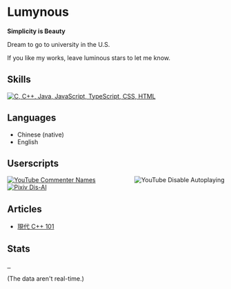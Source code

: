 # Lumynous
**Simplicity is Beauty**

Dream to go to university in the U.S.

If you like my works, leave luminous stars to let me know.

## Skills
[![C, C++, Java, JavaScript, TypeScript, CSS, HTML](https://skillicons.dev/icons?i=c,cpp,java,js,ts,css,html)](https://github.com/tandpfun/skill-icons)

## Languages
- Chinese (native)
- English

## Userscripts
<a href="https://gist.github.com/lumynou5/74bcbab54cd9d8fcd3c873fffbac5d3d">
  <picture>
    <source srcset="https://github-readme-stats.vercel.app/api/gist?id=74bcbab54cd9d8fcd3c873fffbac5d3d&theme=tokyonight&hide_border=true" media="(prefers-color-scheme: dark)">
    <source srcset="https://github-readme-stats.vercel.app/api/gist?id=74bcbab54cd9d8fcd3c873fffbac5d3d&theme=buefy&hide_border=true" media="(prefers-color-scheme: light)">
    <img alt="YouTube Commenter Names" src="https://github-readme-stats.vercel.app/api/gist?id=74bcbab54cd9d8fcd3c873fffbac5d3d&theme=tokyonight&hide_border=true">
  </picture>
</a>
<a href="https://gist.github.com/lumynou5/b036f405a0888bf9c3b9a3f560e36f3d">
  <picture>
    <source srcset="https://github-readme-stats.vercel.app/api/gist?id=b036f405a0888bf9c3b9a3f560e36f3d&theme=tokyonight&hide_border=true" media="(prefers-color-scheme: dark)">
    <source srcset="https://github-readme-stats.vercel.app/api/gist?id=b036f405a0888bf9c3b9a3f560e36f3d&theme=buefy&hide_border=true" media="(prefers-color-scheme: light)">
    <img alt="YouTube Disable Autoplaying" src="https://github-readme-stats.vercel.app/api/gist?id=b036f405a0888bf9c3b9a3f560e36f3d&theme=tokyonight&hide_border=true" align="right">
  </picture>
</a>
<a href="https://gist.github.com/lumynou5/863b900b16eae7059ebf14563057ff6b">
  <picture>
    <source srcset="https://github-readme-stats.vercel.app/api/gist?id=863b900b16eae7059ebf14563057ff6b&theme=tokyonight&hide_border=true" media="(prefers-color-scheme: dark)">
    <source srcset="https://github-readme-stats.vercel.app/api/gist?id=863b900b16eae7059ebf14563057ff6b&theme=buefy&hide_border=true" media="(prefers-color-scheme: light)">
    <img alt="Pixiv Dis-AI" src="https://github-readme-stats.vercel.app/api/gist?id=863b900b16eae7059ebf14563057ff6b&theme=tokyonight&hide_border=true">
  </picture>
</a>

## Articles
- [現代 C++ 101](https://hackmd.io/@lumynou5/CppTutorial-zh-tw)

## Stats
<!-- <a href="https://github.com/vn7n24fzkq/github-profile-summary-cards">
  <picture>
    <source srcset="https://github-profile-summary-cards.vercel.app/api/cards/profile-details?username=lumynou5&theme=tokyonight" media="(prefer-color-scheme: dark)">
    <source srcset="https://github-profile-summary-cards.vercel.app/api/cards/profile-details?username=lumynou5&theme=buefy" media="(prefer-color-scheme: light)">
    <img alt="" src="https://github-profile-summary-cards.vercel.app/api/cards/profile-details?username=lumynou5&theme=tokyonight">
  </picture>
</a> -->
<a href="https://github.com/anuraghazra/github-readme-stats">
  <picture>
    <source srcset="https://github-readme-stats.vercel.app/api/top-langs/?username=lumynou5&langs_count=8&hide=CMake&exclude_repo=dotfiles&theme=tokyonight&bg_color=0D1117&hide_border=true" media="(prefers-color-scheme: dark)">
    <source srcset="https://github-readme-stats.vercel.app/api/top-langs/?username=lumynou5&langs_count=8&hide=CMake&exclude_repo=dotfiles&theme=buefy&hide_border=true" media="(prefers-color-scheme: light)">
    <img alt="" src="https://github-readme-stats.vercel.app/api/top-langs/?username=lumynou5&langs_count=8&hide=CMake&exclude_repo=dotfiles&theme=tokyonight&bg_color=0D1117&hide_border=true" align="right">
  </picture>
</a>
<a href="https://github.com/DenverCoder1/github-readme-streak-stats">
  <picture>
    <source srcset="https://streak-stats.demolab.com/?user=lumynou5&date_format=Y-m-d&theme=tokyonight&background=0D1117&hide_border=true&card_width=500" media="(prefers-color-scheme: dark)">
    <source srcset="https://streak-stats.demolab.com/?user=lumynou5&date_format=Y-m-d&theme=buefy&hide_border=true&card_width=500" media="(prefers-color-scheme: light)">
    <img alt="" src="https://streak-stats.demolab.com/?user=lumynou5&date_format=Y-m-d&theme=tokyonight&background=0D1117&hide_border=true&card_width=500">
  </picture>
</a>
<a href="https://github.com/anuraghazra/github-readme-stats">
  <picture>
    <source srcset="https://github-readme-stats.vercel.app/api?username=lumynou5&number_format=long&show_icons=true&theme=tokyonight&bg_color=0D1117&hide_border=true&card_width=500" media="(prefers-color-scheme: dark)">
    <source srcset="https://github-readme-stats.vercel.app/api?username=lumynou5&number_format=long&show_icons=true&theme=buefy&hide_border=true&card_width=500" media="(prefers-color-scheme: light)">
    <img alt="" src="https://github-readme-stats.vercel.app/api?username=lumynou5&number_format=long&show_icons=true&theme=tokyonight&bg_color=0D1117&hide_border=true&card_width=500">
  </picture>
</a>
<a href="https://github.com/Ashutosh00710/github-readme-activity-graph">
  <picture>
    <source srcset="https://github-readme-activity-graph.vercel.app/graph?username=lumynou5&bg_color=0D1117&color=38BDAE&title_color=70A5FD&line=38BDAE&point=BF91F3&area_color=203C4C&area=true&radius=4.5&hide_border=true" media="(prefers-color-scheme: dark)">
    <source srcset="https://github-readme-activity-graph.vercel.app/graph?username=lumynou5&bg_color=FFFFFF&color=363636&title_color=7957D5&line=363636&point=FF3860&area_color=BDBDBD&area=true&radius=4.5&hide_border=true" media="(prefers-color-scheme: light)">
    <img alt="" src="https://github-readme-activity-graph.vercel.app/graph?username=lumynou5&bg_color=0D1117&color=38BDAE&title_color=70A5FD&line=38BDAE&point=BF91F3&area_color=203C4C&area=true&radius=4.5&hide_border=true">
  </picture>
</a>

(The data aren't real-time.)
